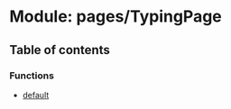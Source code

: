 # Module: pages/TypingPage

## Table of contents

### Functions

- [default](../functions/pages_TypingPage.default.md)

